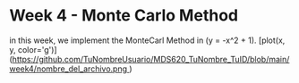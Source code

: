 # Week 4 - Monte Carlo Method
in this week, we implement the MonteCarl Method in (y = -x^2 + 1).
[plot(x, y, color='g')]([https://github.com/TuNombreUsuario/MDS620_TuNombre_TuID/blob/main/week4/nombre_del_archivo.png
](https://github.com/dsvegari/MDS620_TuNombre_TuID/blob/main/Screenshot%202024-08-27%20211421.png))
